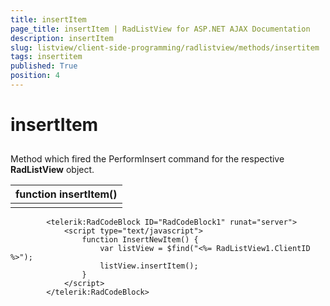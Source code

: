 ```yaml
---
title: insertItem
page_title: insertItem | RadListView for ASP.NET AJAX Documentation
description: insertItem
slug: listview/client-side-programming/radlistview/methods/insertitem
tags: insertitem
published: True
position: 4
---
```


# insertItem



## 

Method which fired the PerformInsert command for the respective **RadListView** object.


| function insertItem() |
| ------ |
||

````ASPNET
	    <telerik:RadCodeBlock ID="RadCodeBlock1" runat="server">
	        <script type="text/javascript">
	            function InsertNewItem() {
	                var listView = $find("<%= RadListView1.ClientID %>");
	                listView.insertItem();
	            } 
	        </script>
	    </telerik:RadCodeBlock>
````


